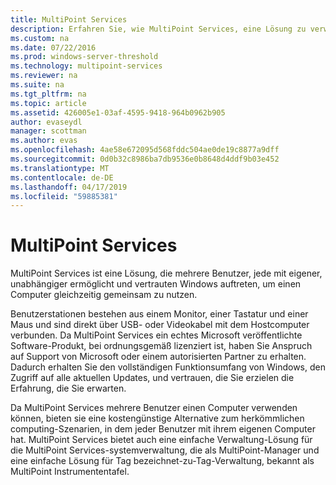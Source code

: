 ```yaml
---
title: MultiPoint Services
description: Erfahren Sie, wie MultiPoint Services, eine Lösung zu verwenden, die mehrere Benutzer, die auf das gleiche System zugreifen können
ms.custom: na
ms.date: 07/22/2016
ms.prod: windows-server-threshold
ms.technology: multipoint-services
ms.reviewer: na
ms.suite: na
ms.tgt_pltfrm: na
ms.topic: article
ms.assetid: 426005e1-03af-4595-9418-964b0962b905
author: evaseydl
manager: scottman
ms.author: evas
ms.openlocfilehash: 4ae58e672095d568fddc504ae0de19c8877a9dff
ms.sourcegitcommit: 0d0b32c8986ba7db9536e0b8648d4ddf9b03e452
ms.translationtype: MT
ms.contentlocale: de-DE
ms.lasthandoff: 04/17/2019
ms.locfileid: "59885381"
---
```

# <a name="multipoint-services"></a>MultiPoint Services
MultiPoint Services ist eine Lösung, die mehrere Benutzer, jede mit eigener, unabhängiger ermöglicht und vertrauten Windows auftreten, um einen Computer gleichzeitig gemeinsam zu nutzen.

Benutzerstationen bestehen aus einem Monitor, einer Tastatur und einer Maus und sind direkt über USB- oder Videokabel mit dem Hostcomputer verbunden. Da MultiPoint Services ein echtes Microsoft veröffentlichte Software-Produkt, bei ordnungsgemäß lizenziert ist, haben Sie Anspruch auf Support von Microsoft oder einem autorisierten Partner zu erhalten. Dadurch erhalten Sie den vollständigen Funktionsumfang von Windows, den Zugriff auf alle aktuellen Updates, und vertrauen, die Sie erzielen die Erfahrung, die Sie erwarten.

Da MultiPoint Services mehrere Benutzer einen Computer verwenden können, bieten sie eine kostengünstige Alternative zum herkömmlichen computing-Szenarien, in dem jeder Benutzer mit ihrem eigenen Computer hat. MultiPoint Services bietet auch eine einfache Verwaltung-Lösung für die MultiPoint Services-systemverwaltung, die als MultiPoint-Manager und eine einfache Lösung für Tag bezeichnet\-zu\-Tag-Verwaltung, bekannt als MultiPoint Instrumententafel.  
  